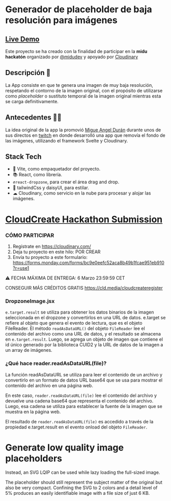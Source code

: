 # Generador de placeholder de baja resolución para imágenes

## [Live Demo](https://generate-low-placeholder.netlify.app/)

Este proyecto se ha creado con la finalidad de participar en la **midu hackatón** organizado por [@midudev](https://midu.dev/) y apoyado por [Cloudinary](https://cloudinary.com/)

## Descripción 📖

La App consiste en que te genera una imagen de muy baja resolución, respetando el contorno de la imagen original, con el propósito de utilizarse como _placeholder_ o sustituto temporal de la imagen original mientras esta se carga definitivamente.

## Antecedentes 🐱‍👤
La idea original de la app la promovió [Migue Angel Durán](https://www.youtube.com/@midudev) durante unos de sus directos en [twitch](https://www.twitch.tv/videos/1744886615) en donde desarrolló una app que removía el fondo de las imágenes, utilizando el framework Svelte y Cloudinary.

## Stack Tech
- 🚀 Vite, como empaquetador del proyecto.
- 📚 React, como librería.
- ✊`react-dropzone`, para crear el área drag and drop.
- 🎨 tailwindCss y daisyUI, para estilar.
- ☁ Cloudinary, como servicio en la nube para procesar y alojar las imágenes.



# [CloudCreate Hackathon Submission](https://forms.monday.com/forms/bc9e0eefc52aca8b49b1fcae951eb910?r=use1)

### CÓMO PARTICIPAR
1. Regístrate en https://cloudinary.com/
2. Deja tu proyecto en este hilo: POR CREAR
3. Envía tu proyecto a este formulario: https://forms.monday.com/forms/bc9e0eefc52aca8b49b1fcae951eb910?r=use1

⚠️ FECHA MÁXIMA DE ENTREGA: 6 Marzo 23:59:59 CET

CONSEGUIR MÁS CRÉDITOS GRATIS 
https://cld.media/cloudcreateregister


### DropzoneImage.jsx

`e.target.result` se utiliza para obtener los datos binarios de la imagen seleccionada en el dropzone y convertirlos en una URL de datos. e.target se refiere al objeto que genera el evento de lectura, que es el objeto FileReader. El método `readAsDataURL()` del objeto `FileReader` lee el contenido del archivo como una URL de datos, y el resultado se almacena en `e.target.result`. Luego, se agrega un objeto de imagen que contiene el id único generado por la biblioteca CUID2 y la URL de datos de la imagen a un array de imágenes.




### ¿Qué hace reader.readAsDataURL(file)?

La función readAsDataURL se utiliza para leer el contenido de un archivo y convertirlo en un formato de datos URL base64 que se usa para mostrar el contenido del archivo en una página web.

En este caso, `reader.readAsDataURL(file)` lee el contenido del archivo y devuelve una cadena base64 que representa el contenido del archivo. Luego, esa cadena se utiliza para establecer la fuente de la imagen que se muestra en la página web.

El resultado de `reader.readAsDataURL(file)` es accedido a través de la propiedad e.target.result en el evento onload del objeto `FileReader`.

# Generate low quality image placeholders

Instead, an SVG LQIP can be used while lazy loading the full-sized image.

The placeholder should still represent the subject matter of the original but also be very compact. Confining the SVG to 2 colors and a detail level of 5% produces an easily identifiable image with a file size of just 6 KB.
